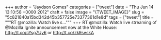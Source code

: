 
+++
author = "Jaydson Gomes"
categories = ["tweet"]
date = "Thu Jun 14 13:10:56 +0000 2012"
draft = false
image = "{TWEET_IMAGE}"
slug = "5c821840a15bd342d45b357725e73377361d1e8d"
tags = ["tweet"]
title = """RT @mozilla: Watch live s..."""
+++
RT @mozilla: Watch live streaming of @Mozilla Ignite announcement now at the White House: http://t.co/cYsg7Uy6 or http://t.co/zk9seskA
